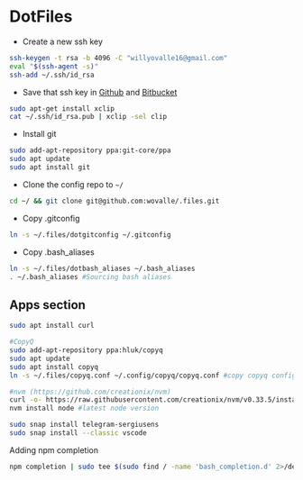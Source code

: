 # DotFiles 
* Create a new ssh key
```bash
ssh-keygen -t rsa -b 4096 -C "willyovalle16@gmail.com"
eval "$(ssh-agent -s)"
ssh-add ~/.ssh/id_rsa
```
* Save that ssh key in [Github](https://github.com/settings/keys) and [Bitbucket](https://bitbucket.org/account/user/willyovalle/ssh-keys/)

```bash
sudo apt-get install xclip
cat ~/.ssh/id_rsa.pub | xclip -sel clip
```

* Install git
```bash
sudo add-apt-repository ppa:git-core/ppa
sudo apt update 
sudo apt install git
```

* Clone the config repo to `~/`
```bash
cd ~/ && git clone git@github.com:wovalle/.files.git
```

* Copy .gitconfig
```bash
ln -s ~/.files/dotgitconfig ~/.gitconfig
```

* Copy .bash_aliases
```bash
ln -s ~/.files/dotbash_aliases ~/.bash_aliases
. ~/.bash_aliases #Sourcing bash aliases
```

## Apps section

```bash
sudo apt install curl

#CopyQ
sudo add-apt-repository ppa:hluk/copyq
sudo apt update
sudo apt install copyq
ln -s ~/.files/copyq.conf ~/.config/copyq/copyq.conf #copy copyq configuration

#nvm (https://github.com/creationix/nvm)
curl -o- https://raw.githubusercontent.com/creationix/nvm/v0.33.5/install.sh | bash
nvm install node #latest node version

sudo snap install telegram-sergiusens
sudo snap install --classic vscode
```

Adding npm completion
```bash
npm completion | sudo tee $(sudo find / -name 'bash_completion.d' 2>/dev/null)/npm 1> /dev/null
```



